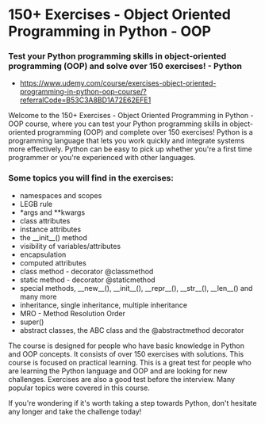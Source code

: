 # 150+ Exercises - Object Oriented Programming in Python - OOP

### Test your Python programming skills in object-oriented programming (OOP) and solve over 150 exercises! - Python

* https://www.udemy.com/course/exercises-object-oriented-programming-in-python-oop-course/?referralCode=B53C3A8BD1A72E62EFE1

Welcome to the 150+ Exercises - Object Oriented Programming in Python - OOP course, where you can test your Python programming skills in object-oriented programming (OOP) and complete over 150 exercises! Python is a programming language that lets you work quickly and integrate systems more effectively. Python can be easy to pick up whether you're a first time programmer or you're experienced with other languages.

### Some topics you will find in the exercises:

* namespaces and scopes
* LEGB rule
* \*args and \*\*kwargs
* class attributes
* instance attributes
* the \_\_init\_\_() method
* visibility of variables/attributes
* encapsulation
* computed attributes
* class method - decorator @classmethod
* static method - decorator @staticmethod
* special methods, \_\_new\_\_(), \_\_init\_\_(), \_\_repr\_\_(), \_\_str\_\_(), \_\_len\_\_() and many more
* inheritance, single inheritance, multiple inheritance
* MRO - Method Resolution Order
* super()
* abstract classes, the ABC class and the @abstractmethod decorator

The course is designed for people who have basic knowledge in Python and OOP concepts. It consists of over 150 exercises with solutions. This course is focused on practical learning. This is a great test for people who are learning the Python language and OOP and are looking for new challenges. Exercises are also a good test before the interview. Many popular topics were covered in this course. 

If you're wondering if it's worth taking a step towards Python, don't hesitate any longer and take the challenge today!
